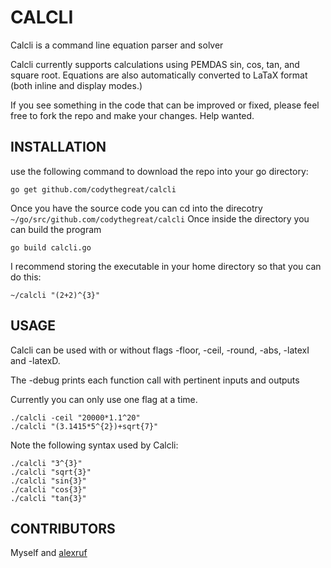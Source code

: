 # CALCLI

Calcli is a command line equation parser and solver

Calcli currently supports calculations using PEMDAS sin, cos, tan, and square root. Equations are also automatically converted to LaTaX format (both inline and display modes.)

If you see something in the code that can be improved or fixed, please feel free to fork the repo and make your changes. Help wanted.

## INSTALLATION

use the following command to download the repo into your go directory:
```
go get github.com/codythegreat/calcli
```
Once you have the source code you can cd into the direcotry `~/go/src/github.com/codythegreat/calcli`
Once inside the directory you can build the program
```
go build calcli.go
```
I recommend storing the executable in your home directory so that you can do this:
```
~/calcli "(2+2)^{3}"
```

## USAGE

Calcli can be used with or without flags -floor, -ceil, -round, -abs, -latexI and -latexD.

The -debug prints each function call with pertinent inputs and outputs

Currently you can only use one flag at a time.

```
./calcli -ceil "20000*1.1^20"
./calcli "(3.1415*5^{2})+sqrt{7}"
```

Note the following syntax used by Calcli:

```
./calcli "3^{3}"
./calcli "sqrt{3}"
./calcli "sin{3}"
./calcli "cos{3}"
./calcli "tan{3}"
```

## CONTRIBUTORS

Myself and [alexruf](https://github.com/alexruf)
